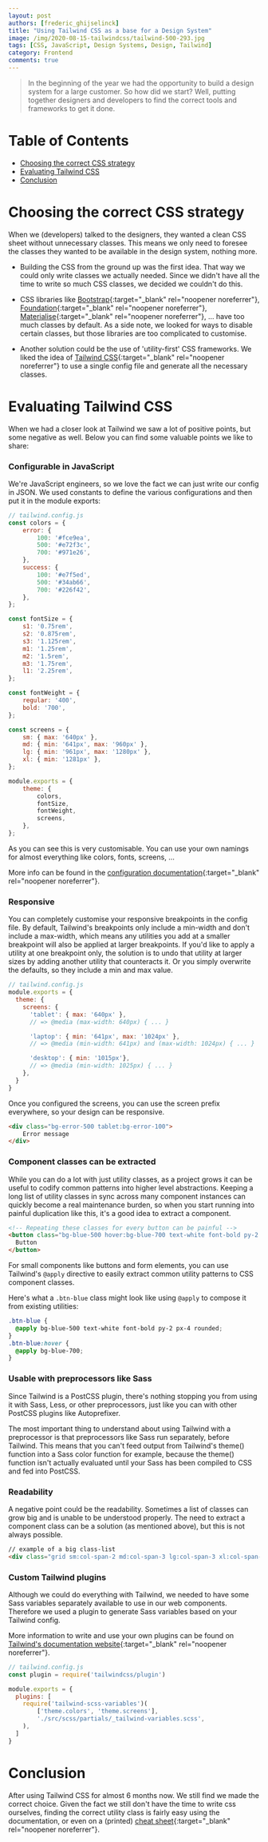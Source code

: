 ```yaml
---
layout: post
authors: [frederic_ghijselinck]
title: "Using Tailwind CSS as a base for a Design System"
image: /img/2020-08-15-tailwindcss/tailwind-500-293.jpg
tags: [CSS, JavaScript, Design Systems, Design, Tailwind]
category: Frontend
comments: true
---
```


> In the beginning of the year we had the opportunity to build a design system for a large customer.
> So how did we start?
> Well, putting together designers and developers to find the correct tools and frameworks to get it done.

# Table of Contents

* [Choosing the correct CSS strategy](#choosing-the-correct-css-strategy)
* [Evaluating Tailwind CSS](#evaluating-tailwind-css)
* [Conclusion](#conclusion)

# Choosing the correct CSS strategy

When we (developers) talked to the designers, they wanted a clean CSS sheet without unnecessary classes.
This means we only need to foresee the classes they wanted to be available in the design system, nothing more.

* Building the CSS from the ground up was the first idea.
That way we could only write classes we actually needed.
Since we didn't have all the time to write so much CSS classes, we decided we couldn't do this.

* CSS libraries like [Bootstrap](https://getbootstrap.com/){:target="_blank" rel="noopener noreferrer"}, [Foundation](https://get.foundation/){:target="_blank" rel="noopener noreferrer"}, [Materialise](https://materializecss.com/){:target="_blank" rel="noopener noreferrer"}, ... have too much classes by default.
 As a side note, we looked for ways to disable certain classes, but those libraries are too complicated to customise.

* Another solution could be the use of 'utility-first' CSS frameworks.
We liked the idea of [Tailwind CSS](https://tailwindcss.com/){:target="_blank" rel="noopener noreferrer"} to use a single config file and generate all the necessary classes.

# Evaluating Tailwind CSS

When we had a closer look at Tailwind we saw a lot of positive points, but some negative as well.
Below you can find some valuable points we like to share:

### Configurable in JavaScript

We're JavaScript engineers, so we love the fact we can just write our config in JSON.
We used constants to define the various configurations and then put it in the module exports:

```javascript
// tailwind.config.js
const colors = {
    error: {
        100: '#fce9ea',
        500: '#e72f3c',
        700: '#971e26',
    },
    success: {
        100: '#e7f5ed',
        500: '#34ab66',
        700: '#226f42',
    },
};

const fontSize = {
    s1: '0.75rem',
    s2: '0.875rem',
    s3: '1.125rem',
    m1: '1.25rem',
    m2: '1.5rem',
    m3: '1.75rem',
    l1: '2.25rem',
};

const fontWeight = {
    regular: '400',
    bold: '700',
};

const screens = {
    sm: { max: '640px' },
    md: { min: '641px', max: '960px' },
    lg: { min: '961px', max: '1280px' },
    xl: { min: '1281px' },
};

module.exports = {
    theme: {
        colors,
        fontSize,
        fontWeight,
        screens,
    },
};
```
As you can see this is very customisable.
You can use your own namings for almost everything like colors, fonts, screens, ...

More info can be found in the [configuration documentation](https://tailwindcss.com/docs/configuration/){:target="_blank" rel="noopener noreferrer"}.

### Responsive

You can completely customise your responsive breakpoints in the config file.
By default, Tailwind's breakpoints only include a min-width and don't include a max-width, which means any utilities you add at a smaller breakpoint will also be applied at larger breakpoints.
If you'd like to apply a utility at one breakpoint only, the solution is to undo that utility at larger sizes by adding another utility that counteracts it.
Or you simply overwrite the defaults, so they include a min and max value.

```javascript
// tailwind.config.js
module.exports = {
  theme: {
    screens: {
      'tablet': { max: '640px' },
      // => @media (max-width: 640px) { ... }

      'laptop': { min: '641px', max: '1024px' },
      // => @media (min-width: 641px) and (max-width: 1024px) { ... }

      'desktop': { min: '1015px'},
      // => @media (min-width: 1025px) { ... }
    },
  }
}
```

Once you configured the screens, you can use the screen prefix everywhere, so your design can be responsive.

```html
<div class="bg-error-500 tablet:bg-error-100">
    Error message
</div>
```

### Component classes can be extracted

While you can do a lot with just utility classes, as a project grows it can be useful to codify common patterns into higher level abstractions.
Keeping a long list of utility classes in sync across many component instances can quickly become a real maintenance burden, so when you start running into painful duplication like this, it's a good idea to extract a component.

```html
<!-- Repeating these classes for every button can be painful -->
<button class="bg-blue-500 hover:bg-blue-700 text-white font-bold py-2 px-4 rounded">
  Button
</button>
```

For small components like buttons and form elements, you can use Tailwind's `@apply` directive to easily extract common utility patterns to CSS component classes.

Here's what a `.btn-blue` class might look like using `@apply` to compose it from existing utilities:

```css
.btn-blue {
  @apply bg-blue-500 text-white font-bold py-2 px-4 rounded;
}
.btn-blue:hover {
  @apply bg-blue-700;
}
```

### Usable with preprocessors like Sass

Since Tailwind is a PostCSS plugin, there's nothing stopping you from using it with Sass, Less, or other preprocessors, just like you can with other PostCSS plugins like Autoprefixer.

The most important thing to understand about using Tailwind with a preprocessor is that preprocessors like Sass run separately, before Tailwind.
This means that you can't feed output from Tailwind's theme() function into a Sass color function for example, because the theme() function isn't actually evaluated until your Sass has been compiled to CSS and fed into PostCSS.

### Readability

A negative point could be the readability.
Sometimes a list of classes can grow big and is unable to be understood properly.
The need to extract a component class can be a solution (as mentioned above), but this is not always possible.

```html
// example of a big class-list
<div class="grid sm:col-span-2 md:col-span-3 lg:col-span-3 xl:col-span-3 w-full bg-blue-500 text-white font-bold h-20 py-2 px-4 my-5 mt-4 rounded"></div>
```

### Custom Tailwind plugins

Although we could do everything with Tailwind, we needed to have some Sass variables separately available to use in our web components.
Therefore we used a plugin to generate Sass variables based on your Tailwind config.

More information to write and use your own plugins can be found on [Tailwind's documentation website](https://tailwindcss.com/docs/plugins/){:target="_blank" rel="noopener noreferrer"}.

```javascript
// tailwind.config.js
const plugin = require('tailwindcss/plugin')

module.exports = {
  plugins: [
    require('tailwind-scss-variables')(
        ['theme.colors', 'theme.screens'],
        './src/scss/partials/_tailwind-variables.scss',
    ),
  ]
}
```

# Conclusion

After using Tailwind CSS for almost 6 months now.
We still find we made the correct choice.
Given the fact we still don't have the time to write css ourselves, finding the correct utility class is fairly easy using the documentation, or even on a (printed) [cheat sheet](https://nerdcave.com/tailwind-cheat-sheet/){:target="_blank" rel="noopener noreferrer"}.
